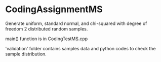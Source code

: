 # CodingAssignmentMS

Generate uniform, standard normal, and chi-squared with degree of freedom 2 distributed random samples.

main() function is in CodingTestMS.cpp

'validation' folder contains samples data and python codes to check the sample distribution.
